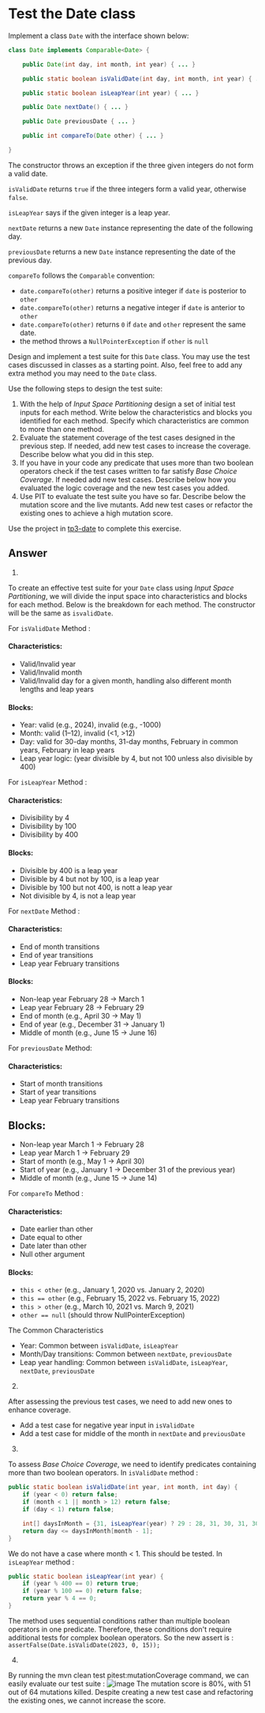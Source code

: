 # Test the Date class

Implement a class `Date` with the interface shown below:

```java
class Date implements Comparable<Date> {

    public Date(int day, int month, int year) { ... }

    public static boolean isValidDate(int day, int month, int year) { ... }

    public static boolean isLeapYear(int year) { ... }

    public Date nextDate() { ... }

    public Date previousDate { ... }

    public int compareTo(Date other) { ... }

}
```

The constructor throws an exception if the three given integers do not form a valid date.

`isValidDate` returns `true` if the three integers form a valid year, otherwise `false`.

`isLeapYear` says if the given integer is a leap year.

`nextDate` returns a new `Date` instance representing the date of the following day.

`previousDate` returns a new `Date` instance representing the date of the previous day.

`compareTo` follows the `Comparable` convention:

* `date.compareTo(other)` returns a positive integer if `date` is posterior to `other`
* `date.compareTo(other)` returns a negative integer if `date` is anterior to `other`
* `date.compareTo(other)` returns `0` if `date` and `other` represent the same date.
* the method throws a `NullPointerException` if `other` is `null` 

Design and implement a test suite for this `Date` class.
You may use the test cases discussed in classes as a starting point. 
Also, feel free to add any extra method you may need to the `Date` class.


Use the following steps to design the test suite:

1. With the help of *Input Space Partitioning* design a set of initial test inputs for each method. Write below the characteristics and blocks you identified for each method. Specify which characteristics are common to more than one method.
2. Evaluate the statement coverage of the test cases designed in the previous step. If needed, add new test cases to increase the coverage. Describe below what you did in this step.
3. If you have in your code any predicate that uses more than two boolean operators check if the test cases written to far satisfy *Base Choice Coverage*. If needed add new test cases. Describe below how you evaluated the logic coverage and the new test cases you added.
4. Use PIT to evaluate the test suite you have so far. Describe below the mutation score and the live mutants. Add new test cases or refactor the existing ones to achieve a high mutation score.

Use the project in [tp3-date](../code/tp3-date) to complete this exercise.

## Answer
1.
To create an effective test suite for your `Date` class using *Input Space Partitioning*, we will divide the input space into characteristics and blocks for each method. Below is the breakdown for each method.
The constructor will be the same as `isvalidDate`.

For `isValidDate` Method :
#### Characteristics:
* Valid/Invalid year
* Valid/Invalid month
* Valid/Invalid day for a given month, handling also different month lengths and leap years
#### Blocks:
* Year: valid (e.g., 2024), invalid (e.g., -1000)
* Month: valid (1–12), invalid (<1, >12)
* Day: valid for 30-day months, 31-day months, February in common years, February in leap years
* Leap year logic: (year divisible by 4, but not 100 unless also divisible by 400)

For `isLeapYear` Method :
#### Characteristics:
* Divisibility by 4
* Divisibility by 100
* Divisibility by 400
#### Blocks:
* Divisible by 400 is a leap year
* Divisible by 4 but not by 100, is a leap year
* Divisible by 100 but not 400, is nott a leap year
* Not divisible by 4, is not a leap year

For `nextDate` Method :
#### Characteristics:
* End of month transitions
* End of year transitions
* Leap year February transitions
#### Blocks:
* Non-leap year February 28 → March 1
* Leap year February 28 → February 29
* End of month (e.g., April 30 → May 1)
* End of year (e.g., December 31 → January 1)
* Middle of month (e.g., June 15 → June 16)
        
For `previousDate` Method:
#### Characteristics:
* Start of month transitions
* Start of year transitions
* Leap year February transitions
## Blocks:
* Non-leap year March 1 → February 28
* Leap year March 1 → February 29
* Start of month (e.g., May 1 → April 30)
* Start of year (e.g., January 1 → December 31 of the previous year)
* Middle of month (e.g., June 15 → June 14)
        
For `compareTo` Method :
#### Characteristics:
* Date earlier than other
* Date equal to other
* Date later than other
* Null other argument
#### Blocks:
* `this < other` (e.g., January 1, 2020 vs. January 2, 2020)
* `this == other` (e.g., February 15, 2022 vs. February 15, 2022)
* `this > other` (e.g., March 10, 2021 vs. March 9, 2021)
* `other == null` (should throw NullPointerException)
        
The Common Characteristics
* Year: Common between `isValidDate`, `isLeapYear`
* Month/Day transitions: Common between `nextDate`, `previousDate`
* Leap year handling: Common between `isValidDate`, `isLeapYear`, `nextDate`, `previousDate`

2.

After assessing the previous test cases, we need to add new ones to enhance coverage.
* Add a test case for negative year input in `isValidDate`
* Add a test case for middle of the month in `nextDate` and `previousDate`

 3.

To assess *Base Choice Coverage*, we need to identify predicates containing more than two boolean operators.
In `isValidDate` method :
```java
public static boolean isValidDate(int year, int month, int day) {
    if (year < 0) return false;
    if (month < 1 || month > 12) return false;
    if (day < 1) return false;

    int[] daysInMonth = {31, isLeapYear(year) ? 29 : 28, 31, 30, 31, 30, 31, 31, 30, 31, 30, 31};
    return day <= daysInMonth[month - 1];
}
```
We do not have a case where month < 1. This should be tested.
In `isLeapYear` method :
```java
public static boolean isLeapYear(int year) {
    if (year % 400 == 0) return true;
    if (year % 100 == 0) return false;
    return year % 4 == 0;
}
```
The method uses sequential conditions rather than multiple boolean operators in one predicate. Therefore, these conditions don't require additional tests for complex boolean operators.
So the new assert is : `assertFalse(Date.isValidDate(2023, 0, 15));`

4.
By running the mvn clean test pitest:mutationCoverage command, we can easily evaluate our test suite :
![image](https://github.com/user-attachments/assets/f09ea072-481d-41e2-8c27-1188d40ce9f8)
The mutation score is 80%, with 51 out of 64 mutations killed. Despite creating a new test case and refactoring the existing ones, we cannot increase the score.

